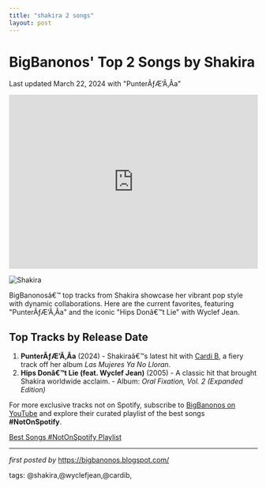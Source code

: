 ```yaml
---
title: "shakira 2 songs"
layout: post
---
```

<h1>BigBanonos' Top 2 Songs by Shakira</h1>
<p>Last updated March 22, 2024 with "PunterÃƒÆ’Ã‚Â­a"</p> <iframe allow="autoplay; clipboard-write; encrypted-media; fullscreen; picture-in-picture" allowfullscreen="" frameborder="0" height="352" loading="lazy" src="https://open.spotify.com/embed/playlist/6h3gmUWqT08qQPlHfQZJaF?utm_source=generator" width="100%"></iframe> <p><img alt="Shakira" src="https://i.ytimg.com/vi/uzauKGnEod8/hq720.jpg?sqp=-oaymwEhCK4FEIIDSFryq4qpAxMIARUAAAAAGAElAADIQj0AgKJD&rs=AOn4CLDqdcXPPbjKyjcdoMRzvBGDoPW0OQ" /></p> <p>BigBanonosâ€™ top tracks from Shakira showcase her vibrant pop style with dynamic collaborations. Here are the current favorites, featuring "PunterÃƒÆ’Ã‚Â­a" and the iconic "Hips Donâ€™t Lie" with Wyclef Jean.</p> <h2>Top Tracks by Release Date</h2>
<ol> <li><strong>PunterÃƒÆ’Ã‚Â­a</strong> (2024) - Shakiraâ€™s latest hit with <a href="https://bigbanonos.blogspot.com/2024/03/cardi-b-7-songs.html" target="_blank">Cardi B</a>, a fiery track off her album <em>Las Mujeres Ya No Lloran</em>.</li> <li><strong>Hips Donâ€™t Lie (feat. Wyclef Jean)</strong> (2005) - A classic hit that brought Shakira worldwide acclaim. - Album: <em>Oral Fixation, Vol. 2 (Expanded Edition)</em></li>
</ol>

<!--Subscribe and Playlist Links-->
<div>
    <p>For more exclusive tracks not on Spotify, subscribe to <a href="https://www.youtube.com/@BigBanonos" target="_blank">BigBanonos on YouTube</a> and explore their curated playlist of the best songs <strong>#NotOnSpotify</strong>.</p>
    <p><a href="https://www.youtube.com/playlist?list=PLtuNtuTatqI0kFahUCbtbfenC_ET5O_tr" target="_blank">Best Songs #NotOnSpotify Playlist<br /></a></p></div>

<hr />

<p><em>first posted by</em> <a href="https://bigbanonos.blogspot.com/" rel="noopener" target="_new">https://bigbanonos.blogspot.com/</a></p>

<p>tags: @shakira,@wyclefjean,@cardib,</p>
